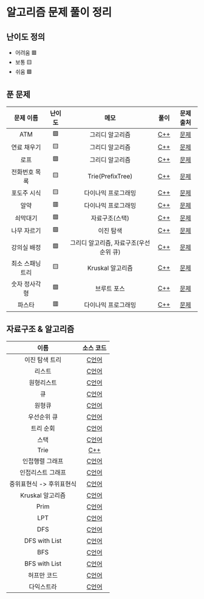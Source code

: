 # 알고리즘 문제 풀이 정리

## 난이도 정의
* 어려움 🟥
* 보통 🟨
* 쉬움 🟩

## 푼 문제

|  문제 이름  |  난이도  |  메모  |  풀이  |  문제 출처  |
|:----------:|:--------:|:-----:|:------:|:------:|
| ATM | 🟩 | 그리디 알고리즘 | [C++](https://github.com/techbless/algorithm-playground/blob/master/challenges/BOJ11399.md) | [문제](https://www.acmicpc.net/problem/11399)
| 연료 채우기 | 🟨 | 그리디 알고리즘 | [C++](https://github.com/techbless/algorithm-playground/blob/master/challenges/BOJ1826.md) | [문제](https://www.acmicpc.net/problem/1826)
| 로프 | 🟩 | 그리디 알고리즘 | [C++](https://github.com/techbless/algorithm-playground/blob/master/challenges/BOJ2217.md) | [문제](https://www.acmicpc.net/problem/2217)
| 전화번호 목록 | 🟨 | Trie(PrefixTree) | [C++](https://github.com/techbless/algorithm-playground/blob/master/challenges/BOJ5052.md) | [문제](https://www.acmicpc.net/problem/5052)
| 포도주 시식 | 🟨 | 다이나믹 프로그래밍 | [C++](https://github.com/techbless/algorithm-playground/blob/master/challenges/BOJ2156.md) | [문제](https://www.acmicpc.net/problem/2156)
| 알약 | 🟥 | 다이나믹 프로그래밍 | [C++](https://github.com/techbless/algorithm-playground/blob/master/challenges/BOJ4811.md) | [문제](https://www.acmicpc.net/problem/4811)
| 쇠막대기 | 🟩 | 자료구조(스택) | [C++](https://github.com/techbless/algorithm-playground/blob/master/challenges/BOJ10799.md) | [문제](https://www.acmicpc.net/problem/10799)
| 나무 자르기 | 🟩 | 이진 탐색 | [C++](https://github.com/techbless/algorithm-playground/blob/master/challenges/BOJ2805.md) | [문제](https://www.acmicpc.net/problem/2805)
| 강의실 배정 | 🟩 | 그리디 알고리즘, 자료구조(우선순위 큐) | [C++](https://github.com/techbless/algorithm-playground/blob/master/challenges/BOJ11000.md) | [문제](https://www.acmicpc.net/problem/11000)
| 최소 스패닝 트리 | 🟨 | Kruskal 알고리즘 | [C++](https://github.com/techbless/algorithm-playground/blob/master/challenges/BOJ1197.md) | [문제](https://www.acmicpc.net/problem/1197)
| 숫자 정사각형 | 🟩 | 브루트 포스 | [C++](https://github.com/techbless/algorithm-playground/blob/master/challenges/BOJ1051.md) | [문제](https://www.acmicpc.net/problem/1051)
| 파스타 | 🟥 | 다이나믹 프로그래밍 | [C++](https://www.acmicpc.net/problem/5546) | [문제](https://www.acmicpc.net/problem/5546) |

## 자료구조 & 알고리즘

| 이름 | 소스 코드 |
|:----:|:--------:|
| 이진 탐색 트리 | [C언어](https://github.com/techbless/algorithm-playground/blob/master/DataStructure/BinaryTreeSearch.c) |
| 리스트 | [C언어](https://github.com/techbless/algorithm-playground/blob/master/DataStructure/List.c) |
| 원형리스트 | [C언어](https://github.com/techbless/algorithm-playground/blob/master/DataStructure/CircularList.c) |
| 큐 | [C언어](https://github.com/techbless/algorithm-playground/blob/master/DataStructure/Queue.c) |
| 원형큐 | [C언어](https://github.com/techbless/algorithm-playground/blob/master/DataStructure/CircularQueue.c) |
| 우선순위 큐 | [C언어](https://github.com/techbless/algorithm-playground/blob/master/DataStructure/PriorityQueue.c) |
| 트리 순회 | [C언어](https://github.com/techbless/algorithm-playground/blob/master/DataStructure/TreeTraversal.c) |
| 스택 | [C언어](https://github.com/techbless/algorithm-playground/blob/master/DataStructure/Stack.c) |
| Trie | [C++](https://github.com/techbless/algorithm-playground/blob/master/DataStructure/Trie.cpp) |
| 인접행렬 그래프 | [C언어](https://github.com/techbless/algorithm-playground/blob/master/DataStructure/graphUsingAdjMat.c) |
| 인접리스트 그래프 | [C언어](https://github.com/techbless/algorithm-playground/blob/master/DataStructure/graphUsingList.c) |
| 중위표현식 -> 후위표현식 | [C언어](https://github.com/techbless/algorithm-playground/blob/master/DataStructure/InFix2Postfix.c) |
| Kruskal 알고리즘 | [C언어](https://github.com/techbless/algorithm-playground/blob/master/Algorithm/Kruskal.c) |
| Prim | [C언어](https://github.com/techbless/algorithm-playground/blob/master/Algorithm/Prim.c) |
| LPT | [C언어](https://github.com/techbless/algorithm-playground/blob/master/Algorithm/LPT.c) |
| DFS | [C언어](https://github.com/techbless/algorithm-playground/blob/master/Algorithm/DFS.c) |
| DFS with List | [C언어](https://github.com/techbless/algorithm-playground/blob/master/Algorithm/DFS_LIST.c) |
| BFS | [C언어](https://github.com/techbless/algorithm-playground/blob/master/Algorithm/BFS.c) |
| BFS with List | [C언어](https://github.com/techbless/algorithm-playground/blob/master/Algorithm/BFS_LIST.c) |
| 허프만 코드 | [C언어](https://github.com/techbless/algorithm-playground/blob/master/Algorithm/huffman.c) |
| 다익스트라 | [C언어](https://github.com/techbless/algorithm-playground/blob/master/Algorithm/Dijkstra.c) |





